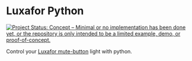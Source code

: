 # Luxafor Python

[![Project Status: Concept – Minimal or no implementation has been done yet, or the repository is only intended to be a limited example, demo, or proof-of-concept.](https://www.repostatus.org/badges/latest/concept.svg)](https://www.repostatus.org/#concept)

Control your [Luxafor mute-button](https://luxafor.com/luxafor-microphone-mute-button/) light with python.
